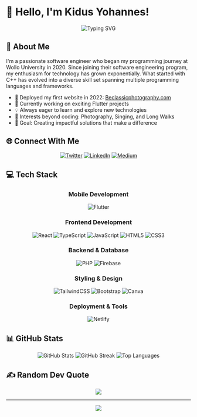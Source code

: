 # 👋 Hello, I'm Kidus Yohannes!

<div align="center">
  <img src="https://readme-typing-svg.herokuapp.com?font=Fira+Code&weight=500&size=28&pause=1000&color=1D9BF0&center=true&vCenter=true&width=435&lines=Software+Engineer;Flutter+Developer;Full+Stack+Developer;UI%2FUX+Enthusiast" alt="Typing SVG" />
</div>

## 💫 About Me

I'm a passionate software engineer who began my programming journey at Wollo University in 2020. Since joining their software engineering program, my enthusiasm for technology has grown exponentially. What started with C++ has evolved into a diverse skill set spanning multiple programming languages and frameworks.

- 🚀 Deployed my first website in 2022: [Beclassicphotography.com](https://beclassicphotography.com)
- 🌱 Currently working on exciting Flutter projects
- 💡 Always eager to learn and explore new technologies
- 📸 Interests beyond coding: Photography, Singing, and Long Walks
- 🎯 Goal: Creating impactful solutions that make a difference

## 🌐 Connect With Me

<div align="center">
  
[![Twitter](https://img.shields.io/badge/Twitter-%231DA1F2.svg?style=for-the-badge&logo=Twitter&logoColor=white)](https://twitter.com/Kidusyoh)
[![LinkedIn](https://img.shields.io/badge/LinkedIn-%230077B5.svg?style=for-the-badge&logo=linkedin&logoColor=white)](https://www.linkedin.com/in/kidus-yohannes-568a31207)
[![Medium](https://img.shields.io/badge/Medium-12100E?style=for-the-badge&logo=medium&logoColor=white)](https://medium.com/@kidyoh789)

</div>

## 💻 Tech Stack

<div align="center">

### Mobile Development
![Flutter](https://img.shields.io/badge/flutter-%2302569B.svg?style=for-the-badge&logo=flutter&logoColor=white)

### Frontend Development
![React](https://img.shields.io/badge/react-%2320232a.svg?style=for-the-badge&logo=react&logoColor=%2361DAFB)
![TypeScript](https://img.shields.io/badge/typescript-%23007ACC.svg?style=for-the-badge&logo=typescript&logoColor=white)
![JavaScript](https://img.shields.io/badge/javascript-%23323330.svg?style=for-the-badge&logo=javascript&logoColor=%23F7DF1E)
![HTML5](https://img.shields.io/badge/html5-%23E34F26.svg?style=for-the-badge&logo=html5&logoColor=white)
![CSS3](https://img.shields.io/badge/css3-%231572B6.svg?style=for-the-badge&logo=css3&logoColor=white)

### Backend & Database
![PHP](https://img.shields.io/badge/php-%23777BB4.svg?style=for-the-badge&logo=php&logoColor=white)
![Firebase](https://img.shields.io/badge/Firebase-039BE5?style=for-the-badge&logo=Firebase&logoColor=white)

### Styling & Design
![TailwindCSS](https://img.shields.io/badge/tailwindcss-%2338B2AC.svg?style=for-the-badge&logo=tailwind-css&logoColor=white)
![Bootstrap](https://img.shields.io/badge/bootstrap-%23563D7C.svg?style=for-the-badge&logo=bootstrap&logoColor=white)
![Canva](https://img.shields.io/badge/Canva-%2300C4CC.svg?style=for-the-badge&logo=Canva&logoColor=white)

### Deployment & Tools
![Netlify](https://img.shields.io/badge/netlify-%23000000.svg?style=for-the-badge&logo=netlify&logoColor=#00C7B7)

</div>

## 📊 GitHub Stats

<div align="center">
  
<img src="https://github-readme-stats.vercel.app/api?username=Kidyoh&theme=react&hide_border=false&include_all_commits=true&count_private=true" alt="GitHub Stats" />

<img src="https://github-readme-streak-stats.herokuapp.com/?user=Kidyoh&theme=react&hide_border=false" alt="GitHub Streak" />

<img src="https://github-readme-stats.vercel.app/api/top-langs/?username=Kidyoh&theme=react&hide_border=false&include_all_commits=true&count_private=true&layout=compact" alt="Top Languages" />

</div>

## ✍️ Random Dev Quote

<div align="center">
  
![](https://quotes-github-readme.vercel.app/api?type=horizontal&theme=react)

</div>

---

<div align="center">
  
[![](https://visitcount.itsvg.in/api?id=Kidyoh&label=Profile%20Views&color=1&icon=6&pretty=true)](https://visitcount.itsvg.in)

</div>

<!-- 
Credit: [Kidyoh](https://github.com/Kidyoh)
Last Edited on: 01/01/2024
-->
